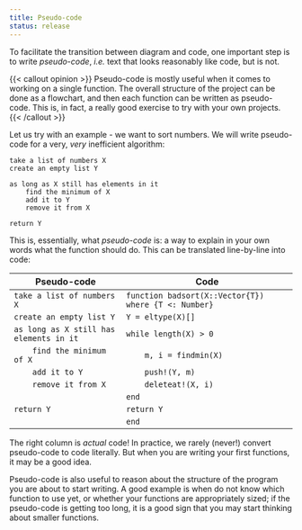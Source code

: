 ```yaml
---
title: Pseudo-code
status: release
---
```


To facilitate the transition between diagram and code, one important step is
to write *pseudo-code*, *i.e.* text that looks reasonably like code, but is
not.

{{< callout opinion >}}
Pseudo-code is mostly useful when it comes to working on a single
function. The overall structure of the project can be done as a flowchart, and
then each function can be written as pseudo-code. This is, in fact, a really
good exercise to try with your own projects.
{{< /callout >}}

Let us try with an example - we want to sort numbers. We will write
pseudo-code for a very, *very* inefficient algorithm:

~~~
take a list of numbers X
create an empty list Y

as long as X still has elements in it
    find the minimum of X
    add it to Y
    remove it from X

return Y
~~~

This is, essentially, what *pseudo-code* is: a way to explain in your own words
what the function should do. This can be translated line-by-line into code:

| Pseudo-code                             | Code                                                 |
|-----------------------------------------|------------------------------------------------------|
| `take a list of numbers X`              | `function badsort(X::Vector{T}) where {T <: Number}` |
| `create an empty list Y`                | `Y = eltype(X)[]`                                    |
| `as long as X still has elements in it` | `while length(X) > 0`                                |
| `    find the minimum of X`             | `    m, i = findmin(X)`                              |
| `    add it to Y`                       | `    push!(Y, m)`                                    |
| `    remove it from X`                  | `    deleteat!(X, i)`                                |
|                                         | `end`                                                |
| `return Y`                              | `return Y`                                           |
|                                         | `end`                                                |

The right column is *actual* code! In practice, we rarely (never!) convert
pseudo-code to code literally. But when you are writing your first functions,
it may be a good idea.

Pseudo-code is also useful to reason about the structure of the program you
are about to start writing. A good example is when do not know which function
to use yet, or whether your functions are appropriately sized; if the
pseudo-code is getting too long, it is a good sign that you may start thinking
about smaller functions.

